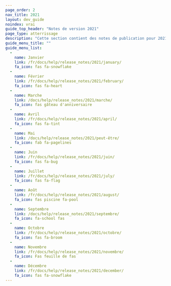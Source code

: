 ```yaml
---
page_order: 2
nav_title: 2021
layout: dev_guide
noindex: vrai
guide_top_header: "Notes de version 2021"
page_type: atterrissage
description: "Cette section contient des notes de publication pour 2021."
guide_menu_title: ""
guide_menu_list:
  - 
    name: Janvier
    link: /fr/docs/help/release_notes/2021/january/
    fa_icon: fas fa-snowflake
  - 
    name: Février
    link: /fr/docs/help/release_notes/2021/february/
    fa_icon: fas fa-heart
  - 
    name: Marche
    link: /docs/help/release_notes/2021/marche/
    fa_icon: fas gâteau d'anniversaire
  - 
    name: Avril
    link: /fr/docs/help/release_notes/2021/april/
    fa_icon: fas fa-tint
  - 
    name: Mai
    link: /docs/help/release_notes/2021/peut-être/
    fa_icon: fab fa-pagelines
  - 
    name: Juin
    link: /fr/docs/help/release_notes/2021/juin/
    fa_icon: fas fa-bug
  - 
    name: Juillet
    link: /fr/docs/help/release_notes/2021/july/
    fa_icon: fas fa-flag
  - 
    name: Août
    link: /fr/docs/help/release_notes/2021/august/
    fa_icon: fas piscine fa-pool
  - 
    name: Septembre
    link: /docs/help/release_notes/2021/septembre/
    fa_icon: fa-school fas
  - 
    name: Octobre
    link: /fr/docs/help/release_notes/2021/octobre/
    fa_icon: fas fa-broom
  - 
    name: Novembre
    link: /fr/docs/help/release_notes/2021/novembre/
    fa_icon: Fas feuille de fas
  - 
    name: Décembre
    link: /fr/docs/help/release_notes/2021/december/
    fa_icon: fas fa-snowflake
---
```


